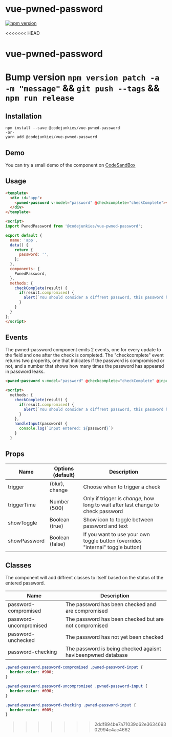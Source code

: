 # vue-pwned-password
[![npm version](https://badge.fury.io/js/%40codejunkies%2Fvue-pwned-password.svg)](https://badge.fury.io/js/%40codejunkies%2Fvue-pwned-password)

<<<<<<< HEAD
# vue-pwned-password

Bump version
`npm version patch -a -m "message"` && `git push --tags` && `npm run release`
=======
## Installation
```
npm install --save @codejunkies/vue-pwned-password
-or-
yarn add @codejunkies/vue-pwned-password
```

## Demo
You can try a small demo of the component on [CodeSandBox](https://codesandbox.io/s/8l909v1v9)

## Usage
```html
<template>
  <div id="app">
    <pwned-password v-model="password" @checkcomplete="checkComplete"></pwned-password>
  </div>
</template>

<script>
import PwnedPassword from '@codejunkies/vue-pwned-password';

export default {
  name: 'app',
  data() {
    return {
      password: '',
    };
  },
  components: {
    PwnedPassword,
  },
  methods: {
    checkComplete(result) {
      if(result.compromised) {
        alert(`You should consider a diffrent password, this password has appeared ${result.appearances} times in password leaks.`) ;
      }
    }
  }
};
</script>
```

## Events

The pwned-password component emits 2 events, one for every update to the field and one after the check is completed.
The "checkcomplete" event returns two properits, one that indicates if the password is compromised or not, and a number that shows how many times the password has appeared in password leaks.

```html
<pwned-password v-model="password" @checkcomplete="checkComplete" @input="handleInput"></pwned-password>

<script>
  methods: {
    checkComplete(result) {
      if(result.compromised) {
        alert(`You should consider a diffrent password, this password has appeared ${result.appearances} times in password leaks.`) ;
      }
    },
    handleInput(password) {
      console.log(`Input entered: ${password}`)
    }
  }
```


## Props

| Name        | Options (default)           | Description  |
| ------------- | ------------- | ----- |
| trigger      | (blur), change  | Choose when to trigger a check |
| triggerTime | Number (500)      | Only if trigger is *change*, how long to wait after last change to check password |
| showToggle | Boolean (true)      | Show icon to toggle between password and text |
| showPassword | Boolean (false)      | If you want to use your own toggle button (overrides "internal" toggle button) |


## Classes
The component will add diffrent classes to itself based on the status of the entered password.

| Name         | Description  |
| ------------ | ----- |
| password-compromised   | The password has been checked and are compromised |
| password-uncompromised | The password has been checked but are not compromised |
| password-unchecked     | The password has not yet been checked |
| password-checking      | The password is being checked agaisnt havibeenpwned database |

```css
.pwned-password.password-compromised .pwned-password-input {
  border-color: #900;
}

.pwned-password.password-uncompromised .pwned-password-input {
  border-color: #090;
}

.pwned-password.password-checking .pwned-password-input {
  border-color: #009;
}
```
>>>>>>> 2ddf894be7a71039d62e363469302994c4ac4662
